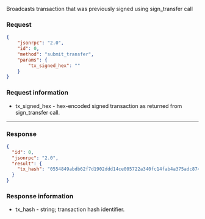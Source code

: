 Broadcasts transaction that was previously signed using sign_transfer call

### Request 

```json
{
	"jsonrpc": "2.0",
	"id": 0,
	"method": "submit_transfer",
	"params": {
		"tx_signed_hex": ""
	}
}
```

### Request information

- tx_signed_hex - hex-encoded signed transaction as returned from sign_transfer call.

---

### Response

```json
{
  "id": 0,
  "jsonrpc": "2.0",
  "result": {
    "tx_hash": "0554849abdb62f7d1902ddd14ce005722a340fc14fab4a375adc8749abf4e10b"
  }
}
```

### Response information

- tx_hash - string; transaction hash identifier.